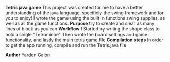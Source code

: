 **Tetris java game**
This project was created for me to have a better understanding of the java language, specificly the swing framework and for you to enjoy!
I wrote the game using the built in functions swing supplies,
as well as all the game functions.
**Purpose**
try to create and clear as many lines of block as you can
**Workflow**
I Started by writing the shape class to hold a single "Tetrominoe"
Then wrote the board settings and game functionality,
and lastly the main tetris game file 
**Compilation steps**
In order to get the app running, compile and run the Tetris.java file

**Author**
Yarden Galon